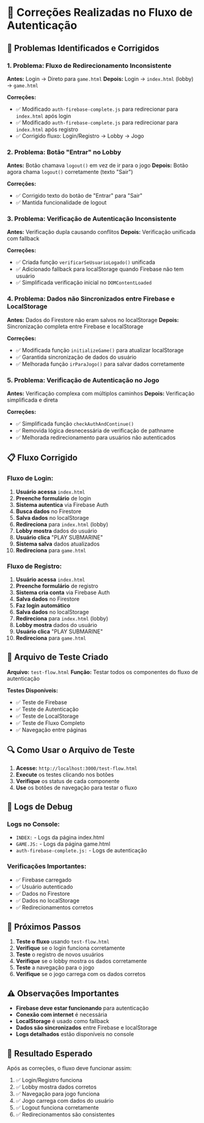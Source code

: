 # 🔧 Correções Realizadas no Fluxo de Autenticação

## 🚨 Problemas Identificados e Corrigidos

### 1. **Problema: Fluxo de Redirecionamento Inconsistente**
**Antes:** Login → Direto para `game.html`
**Depois:** Login → `index.html` (lobby) → `game.html`

**Correções:**
- ✅ Modificado `auth-firebase-complete.js` para redirecionar para `index.html` após login
- ✅ Modificado `auth-firebase-complete.js` para redirecionar para `index.html` após registro
- ✅ Corrigido fluxo: Login/Registro → Lobby → Jogo

### 2. **Problema: Botão "Entrar" no Lobby**
**Antes:** Botão chamava `logout()` em vez de ir para o jogo
**Depois:** Botão agora chama `logout()` corretamente (texto "Sair")

**Correções:**
- ✅ Corrigido texto do botão de "Entrar" para "Sair"
- ✅ Mantida funcionalidade de logout

### 3. **Problema: Verificação de Autenticação Inconsistente**
**Antes:** Verificação dupla causando conflitos
**Depois:** Verificação unificada com fallback

**Correções:**
- ✅ Criada função `verificarSeUsuarioLogado()` unificada
- ✅ Adicionado fallback para localStorage quando Firebase não tem usuário
- ✅ Simplificada verificação inicial no `DOMContentLoaded`

### 4. **Problema: Dados não Sincronizados entre Firebase e LocalStorage**
**Antes:** Dados do Firestore não eram salvos no localStorage
**Depois:** Sincronização completa entre Firebase e localStorage

**Correções:**
- ✅ Modificada função `initializeGame()` para atualizar localStorage
- ✅ Garantida sincronização de dados do usuário
- ✅ Melhorada função `irParaJogo()` para salvar dados corretamente

### 5. **Problema: Verificação de Autenticação no Jogo**
**Antes:** Verificação complexa com múltiplos caminhos
**Depois:** Verificação simplificada e direta

**Correções:**
- ✅ Simplificada função `checkAuthAndContinue()`
- ✅ Removida lógica desnecessária de verificação de pathname
- ✅ Melhorada redirecionamento para usuários não autenticados

## 📋 Fluxo Corrigido

### Fluxo de Login:
1. **Usuário acessa** `index.html`
2. **Preenche formulário** de login
3. **Sistema autentica** via Firebase Auth
4. **Busca dados** no Firestore
5. **Salva dados** no localStorage
6. **Redireciona** para `index.html` (lobby)
7. **Lobby mostra** dados do usuário
8. **Usuário clica** "PLAY SUBMARINE"
9. **Sistema salva** dados atualizados
10. **Redireciona** para `game.html`

### Fluxo de Registro:
1. **Usuário acessa** `index.html`
2. **Preenche formulário** de registro
3. **Sistema cria conta** via Firebase Auth
4. **Salva dados** no Firestore
5. **Faz login automático**
6. **Salva dados** no localStorage
7. **Redireciona** para `index.html` (lobby)
8. **Lobby mostra** dados do usuário
9. **Usuário clica** "PLAY SUBMARINE"
10. **Redireciona** para `game.html`

## 🧪 Arquivo de Teste Criado

**Arquivo:** `test-flow.html`
**Função:** Testar todos os componentes do fluxo de autenticação

**Testes Disponíveis:**
- ✅ Teste de Firebase
- ✅ Teste de Autenticação
- ✅ Teste de LocalStorage
- ✅ Teste de Fluxo Completo
- ✅ Navegação entre páginas

## 🔍 Como Usar o Arquivo de Teste

1. **Acesse:** `http://localhost:3000/test-flow.html`
2. **Execute** os testes clicando nos botões
3. **Verifique** os status de cada componente
4. **Use** os botões de navegação para testar o fluxo

## 📝 Logs de Debug

### Logs no Console:
- `INDEX:` - Logs da página index.html
- `GAME.JS:` - Logs da página game.html
- `auth-firebase-complete.js:` - Logs de autenticação

### Verificações Importantes:
- ✅ Firebase carregado
- ✅ Usuário autenticado
- ✅ Dados no Firestore
- ✅ Dados no localStorage
- ✅ Redirecionamentos corretos

## 🚀 Próximos Passos

1. **Teste o fluxo** usando `test-flow.html`
2. **Verifique** se o login funciona corretamente
3. **Teste** o registro de novos usuários
4. **Verifique** se o lobby mostra os dados corretamente
5. **Teste** a navegação para o jogo
6. **Verifique** se o jogo carrega com os dados corretos

## ⚠️ Observações Importantes

- **Firebase deve estar funcionando** para autenticação
- **Conexão com internet** é necessária
- **LocalStorage** é usado como fallback
- **Dados são sincronizados** entre Firebase e localStorage
- **Logs detalhados** estão disponíveis no console

## 🎯 Resultado Esperado

Após as correções, o fluxo deve funcionar assim:
1. ✅ Login/Registro funciona
2. ✅ Lobby mostra dados corretos
3. ✅ Navegação para jogo funciona
4. ✅ Jogo carrega com dados do usuário
5. ✅ Logout funciona corretamente
6. ✅ Redirecionamentos são consistentes 